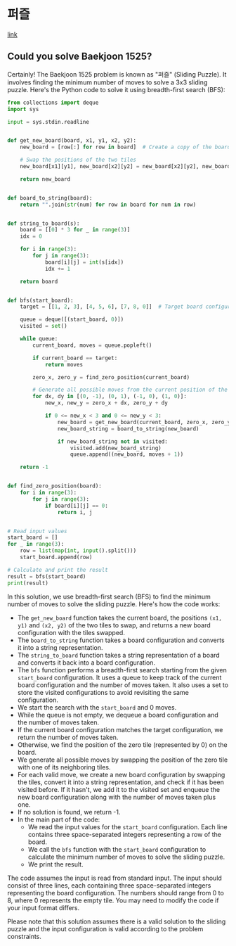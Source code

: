 # 퍼즐

[link](https://www.acmicpc.net/problem/1525)

## Could you solve Baekjoon 1525?

Certainly! The Baekjoon 1525 problem is known as "퍼즐" (Sliding Puzzle). It involves finding the minimum number of moves to solve a 3x3 sliding puzzle. Here's the Python code to solve it using breadth-first search (BFS):

```python
from collections import deque
import sys

input = sys.stdin.readline


def get_new_board(board, x1, y1, x2, y2):
    new_board = [row[:] for row in board]  # Create a copy of the board

    # Swap the positions of the two tiles
    new_board[x1][y1], new_board[x2][y2] = new_board[x2][y2], new_board[x1][y1]

    return new_board


def board_to_string(board):
    return "".join(str(num) for row in board for num in row)


def string_to_board(s):
    board = [[0] * 3 for _ in range(3)]
    idx = 0

    for i in range(3):
        for j in range(3):
            board[i][j] = int(s[idx])
            idx += 1

    return board


def bfs(start_board):
    target = [[1, 2, 3], [4, 5, 6], [7, 8, 0]]  # Target board configuration

    queue = deque([(start_board, 0)])
    visited = set()

    while queue:
        current_board, moves = queue.popleft()

        if current_board == target:
            return moves

        zero_x, zero_y = find_zero_position(current_board)

        # Generate all possible moves from the current position of the zero tile
        for dx, dy in [(0, -1), (0, 1), (-1, 0), (1, 0)]:
            new_x, new_y = zero_x + dx, zero_y + dy

            if 0 <= new_x < 3 and 0 <= new_y < 3:
                new_board = get_new_board(current_board, zero_x, zero_y, new_x, new_y)
                new_board_string = board_to_string(new_board)

                if new_board_string not in visited:
                    visited.add(new_board_string)
                    queue.append((new_board, moves + 1))

    return -1


def find_zero_position(board):
    for i in range(3):
        for j in range(3):
            if board[i][j] == 0:
                return i, j


# Read input values
start_board = []
for _ in range(3):
    row = list(map(int, input().split()))
    start_board.append(row)

# Calculate and print the result
result = bfs(start_board)
print(result)
```

In this solution, we use breadth-first search (BFS) to find the minimum number of moves to solve the sliding puzzle. Here's how the code works:

- The `get_new_board` function takes the current board, the positions `(x1, y1)` and `(x2, y2)` of the two tiles to swap, and returns a new board configuration with the tiles swapped.
- The `board_to_string` function takes a board configuration and converts it into a string representation.
- The `string_to_board` function takes a string representation of a board and converts it back into a board configuration.
- The `bfs` function performs a breadth-first search starting from the given `start_board` configuration. It uses a queue to keep track of the current board configuration and the number of moves taken. It also uses a set to store the visited configurations to avoid revisiting the same configuration.
- We start the search with the `start_board` and 0 moves.
- While the queue is not empty, we dequeue a board configuration and the number of moves taken.
- If the current board configuration matches the target configuration, we return the number of moves taken.
- Otherwise, we find the position of the zero tile (represented by 0) on the board.
- We generate all possible moves by swapping the position of the zero tile with one of its neighboring tiles.
- For each valid move, we create a new board configuration by swapping the tiles, convert it into a string representation, and check if it has been visited before. If it hasn't, we add it to the visited set and enqueue the new board configuration along with the number of moves taken plus one.
- If no solution is found, we return -1.
- In the main part of the code:
  - We read the input values for the `start_board` configuration. Each line contains three space-separated integers representing a row of the board.
  - We call the `bfs` function with the `start_board` configuration to calculate the minimum number of moves to solve the sliding puzzle.
  - We print the result.

The code assumes the input is read from standard input. The input should consist of three lines, each containing three space-separated integers representing the board configuration. The numbers should range from 0 to 8, where 0 represents the empty tile. You may need to modify the code if your input format differs.

Please note that this solution assumes there is a valid solution to the sliding puzzle and the input configuration is valid according to the problem constraints.
